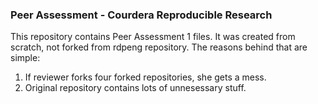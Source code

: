 ### Peer Assessment - Courdera Reproducible Research
This repository contains Peer Assessment 1 files.
It was created from scratch, not forked from rdpeng repository. The reasons behind that are simple:  
1. If reviewer forks four forked repositories, she gets a mess.
2. Original repository contains lots of unnesessary stuff.
